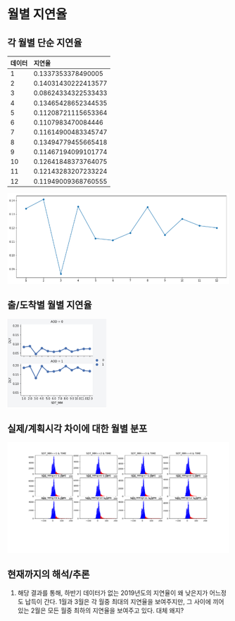 # 월별 지연율

## 각 월별 단순 지연율

| 데이터 | 지연율 |
| :--- | :--- |
| 1 |  0.1337353378490005 |
| 2 |  0.14031430222413577 |
| 3 | 0.08624334322533433 |
| 4 | 0.13465428652344535 |
| 5 | 0.11208721115653364 |
| 6 | 0.1107983470084446 |
| 7 | 0.11614900483345747 |
| 8 | 0.13494779455665418 |
| 9 | 0.11467194099101774 |
| 10 | 0.12641848373764075 |
| 11 | 0.12143283207233224 |
| 12 | 0.11949009368760555 |

![](../../.gitbook/assets/image%20%2824%29.png)

## 출/도착별 월별 지연율

![](../../.gitbook/assets/image%20%2821%29.png)

## 실제/계획시각 차이에 대한 월별 분포

![](../../.gitbook/assets/image%20%288%29.png)

## 현재까지의 해석/추론

1. 해당 결과를 통해, 하반기 데이터가 없는 2019년도의 지연율이 왜 낮은지가 어느정도 납득이 간다. 1월과 3월은 각 월중 최대의 지연율을 보여주지만, 그 사이에 끼어있는 2월은 모든 월중 최하의 지연율을 보여주고 있다. 대체 왜지? 

